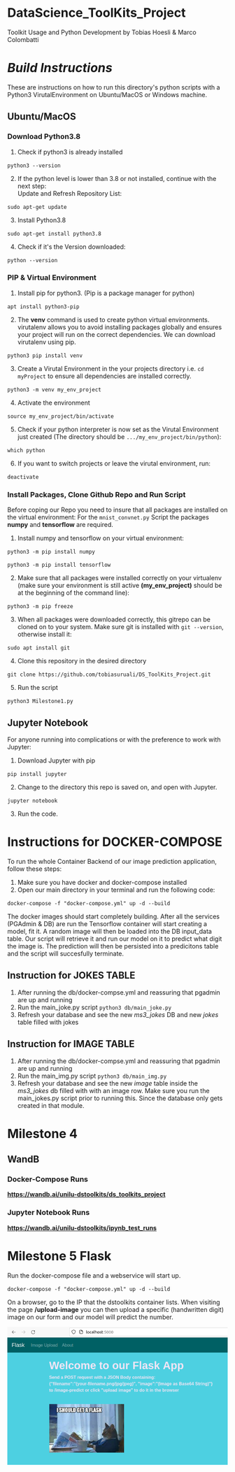 # **DataScience_ToolKits_Project**

Toolkit Usage and Python Development by Tobias Hoesli & Marco Colombatti

# *Build Instructions* 

These are instructions on how to run this directory's python scripts with a Python3 VirutalEnvironment on Ubuntu/MacOS or Windows machine.

## **Ubuntu/MacOS**
### **Download Python3.8**

1. Check if python3 is already installed

````
python3 --version
````

2. If the python level is lower than 3.8 or not installed, continue with the next step:  
Update and Refresh Repository List:

```
sudo apt-get update
```
3. Install Python3.8

```
sudo apt-get install python3.8
```

4. Check if it's the Version downloaded:
```
python --version
```

### **PIP & Virtual Environment**
1. Install pip for python3. (Pip is a package manager for python)
```
apt install python3-pip
``` 
2. The **venv** command is used to create python virtual environments. virutalenv allows you to avoid installing packages globally and ensures your project will run on the correct dependencies.
We can download virutalenv using pip.

```
python3 pip install venv
```
3. Create a Virutal Environment in the your projects directory i.e. `cd myProject` to ensure all dependencies are installed correctly.

```
python3 -m venv my_env_project
```

4. Activate the environment

```
source my_env_project/bin/activate
```

5. Check if your python interpreter is now set as the Virutal Environment just created (The directory should be `.../my_env_project/bin/python`):

```
which python 
```

6. If you want to switch projects or leave the virutal environment, run:
```
deactivate
```

### **Install Packages, Clone Github Repo and Run Script**

Before coping our Repo you need to insure that all packages are installed on the virtual environment:
For the `mnist_convnet.py` Script the packages **numpy** and **tensorflow** are required.

1.  Install numpy and tensorflow on your virtual environment:
```
python3 -m pip install numpy
```
```
python3 -m pip install tensorflow
```

2. Make sure that all packages were installed correctly on your virtualenv (make sure your environment is still active **(my_env_project)** should be at the beginning of the command line):
```
python3 -m pip freeze
```

3. When all packages were downloaded correctly, this gitrepo can be cloned on to your system. Make sure git is installed with `git --version`, otherwise install it:

```
sudo apt install git
```
4. Clone this repository in the desired directory

```
git clone https://github.com/tobiasuruali/DS_ToolKits_Project.git
```

5. Run the script

```
python3 Milestone1.py
```

## **Jupyter Notebook**
For anyone running into complications or with the preference to work with Jupyter:

1. Download Jupyter with pip

```
pip install jupyter
```

2. Change to the directory this repo is saved on, and open with Jupyter. 

```
jupyter notebook
```

3. Run the code.


# **Instructions for DOCKER-COMPOSE**
To run the whole Container Backend of our image prediction application, follow these steps:
   1. Make sure you have docker and docker-compose installed
   2. Open our main directory in your terminal and run the following code:
 ````
docker-compose -f "docker-compose.yml" up -d --build 
 ````
The docker images should start completely building. After all the services (PGAdmin & DB) are run the Tensorflow container will start creating a model, fit it. A random image will then be loaded into the DB input_data table. Our script will retrieve it and run our model on it to predict what digit the image is.
The prediction will then be persisted into a predicitons table and the script will succesfully terminate. 


## **Instruction for JOKES TABLE**
1. After running the db/docker-compse.yml and reassuring that pgadmin are up and running
2. Run the main_joke.py script ```python3 db/main_joke.py```
3. Refresh your database and see the new *ms3_jokes* DB and new *jokes* table filled with jokes

## **Instruction for IMAGE TABLE**
1. After running the db/docker-compse.yml and reassuring that pgadmin are up and running
2. Run the main_img.py script ```python3 db/main_img.py```
3. Refresh your database and see the new *image* table inside the *ms3_jokes* db filled with with an image row. Make sure you run the main_jokes.py script prior to running this. Since the database only gets created in that module.

# Milestone 4

## WandB

### Docker-Compose Runs
**https://wandb.ai/unilu-dstoolkits/ds_toolkits_project**


### Jupyter Notebook Runs
**https://wandb.ai/unilu-dstoolkits/ipynb_test_runs**

# Milestone 5 Flask  

Run the docker-compose file and a webservice will start up. 

```
docker-compose -f "docker-compose.yml" up -d --build
```



On a browser, go to the IP that the dstoolkits container lists.
When visiting the page **/upload-image** you can then upload a specific (handwritten digit) image on our form and our model will predict the number.

![Starting Page](https://github.com/tobiasuruali/DS_ToolKits_Project/blob/3ca32159641d84f85fae652b5878042d2b071587/Milestone_Reports/images/starting_page.PNG)



